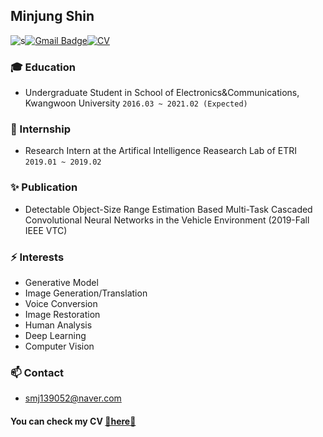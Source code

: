 ## Minjung Shin

![s](https://komarev.com/ghpvc/?username=minjung-s)[![Gmail Badge](https://img.shields.io/badge/Gmail-d14836?style=flat-square&logo=Gmail&logoColor=white&link=mailto:shinmj.com)](mailto:shinmj@gmail.com)[![CV](https://img.shields.io/badge/Curriculum%20Vitae-informational?style=flat-square&logo=Latex&logoColor=white&link=https://www.linkedin.com/in/soohwan-kim-532092182/)](https://github.com/minjung-s/minjung-s/blob/master/SMJ_CV.pdf)  
  


### :mortar_board: Education 
- Undergraduate Student in School of Electronics&Communications, Kwangwoon University ```2016.03 ~ 2021.02 (Expected)```

### 🔭 Internship
- Research Intern at the Artifical Intelligence Reasearch Lab of ETRI ```2019.01 ~ 2019.02```

### ✨ Publication
- Detectable Object-Size Range Estimation Based Multi-Task Cascaded Convolutional Neural Networks in the Vehicle Environment (2019-Fall IEEE VTC)

### ⚡ Interests
- Generative Model
- Image Generation/Translation
- Voice Conversion
- Image Restoration
- Human Analysis
- Deep Learning
- Computer Vision

### 📫 Contact
- <smj139052@naver.com>

#### You can check my CV [💬here💬](https://github.com/minjung-s/minjung-s/blob/master/SMJ_CV.pdf)

<!--
**minjung-s/minjung-s** is a ✨ _special_ ✨ repository because its `README.md` (this file) appears on your GitHub profile.

Here are some ideas to get you started:

- 🔭 I’m currently working on ...
- 🌱 I’m currently learning ...
- 👯 I’m looking to collaborate on ...
- 🤔 I’m looking for help with ...
- 💬 Ask me about ...
- 📫 How to reach me: ...
- 😄 Pronouns: ...
- ⚡ Fun fact: ...
-->
